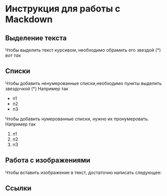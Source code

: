 # Инструкция для работы с Mackdown

## Выделение текста

Чтобы выделить текст курсивом, необходимо обрамить его звездой  (*)  *вот так*

## Списки

Чтобы добавить ненумерованные списки,необходимо пункты выделить звездочкой (*) Например так
* п1
* п2
* п3

Чтобы добавить нумерованные списки, нужно их пронумеровать. Например так
1. п1
2. п2
3. п3

## Работа с изображениями

Чтобы вставить изображение в текст, достаточно написать следующее: ![]()

## Ссылки